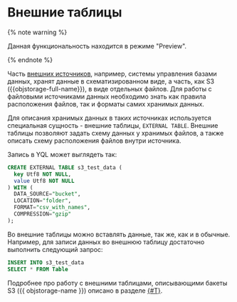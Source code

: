 # Внешние таблицы

{% note warning %}

Данная функциональность находится в режиме "Preview".

{% endnote %}


Часть [внешних источников](external_data_source.md), например, системы управления базами данных, хранят данные в схематизированном виде, а часть, как S3 ({{objstorage-full-name}}), в виде отдельных файлов. Для работы с файловыми источниками данных необходимо знать как правила расположения файлов, так и форматы самих хранимых данных.

Для описания хранимых данных в таких источниках используется специальная сущность - внешние таблицы, `EXTERNAL TABLE`. Внешние таблицы позволяют задать схему данных у хранимых файлов, а также описать схему расположения файлов внутри источника.

Запись в YQL может выглядеть так:

```sql
CREATE EXTERNAL TABLE s3_test_data (
  key Utf8 NOT NULL,
  value Utf8 NOT NULL
) WITH (
  DATA_SOURCE="bucket",
  LOCATION="folder",
  FORMAT="csv_with_names",
  COMPRESSION="gzip"
);
```

Во внешние таблицы можно вставлять данные, так же, как и в обычные. Например, для записи данных во внешнюю таблицу достаточно выполнить следующий запрос:

```sql
INSERT INTO s3_test_data
SELECT * FROM Table
```

Подробнее про работу с внешними таблицами, описывающими бакеты S3 ({{ objstorage-name }}) описано в разделе [{#T}](../federated_query/s3/external_table.md).
